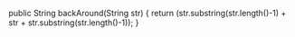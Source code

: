 public String backAround(String str) {
  return (str.substring(str.length()-1) + str + str.substring(str.length()-1));
}
